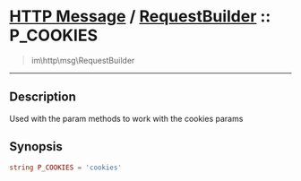 # [HTTP Message](http.md) / [RequestBuilder](http-RequestBuilder.md) :: P_COOKIES
 > im\http\msg\RequestBuilder
____

## Description
Used with the param methods to work with the cookies params

## Synopsis
```php
string P_COOKIES = 'cookies'
```
